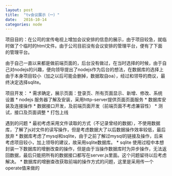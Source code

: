 ```yaml
---
layout: post
title:  "tv会议展示（一）"
date:   2016-10-14
categories: node
---
```


项目目的：在公司的宣传电视上增加会议安排的信息的展示，由于项目较急，就临时做了个临时的html文件。由于公司目前没有会议安排的管理平台，便有了下面的管理平台。

由于自己一直以来都是做前端页面的，后台没有做过，在当时选择的时候，由于自己对nodejs的兴趣，便向领导提出了nodejs作为后台的想法，在数据库的选择上由于本身项目较小（加之以后可能会删掉，数据取自oa），经过和领导的商议，最终决定选择sqlite。

项目开发：
	* 需求确定，展示页面：登录页、所有页面显示、新增、修改、系统设置
	* nodejs 服务器了解及安装，采用http-server提供页面页面服务
	* 数据库安装及连接操作
	* 数据接口开发，及前端页面开发（前端页面不考虑兼容性）
	* 测试，接口及页面调整
	* 打包上线

遇到的问题
	* 最初考虑采用文件读取的方式（不记录曾经的数据），不使用数据库，了解了js对文件的读写操作，但是考虑数据大了以后数据操作效率较低，最后放弃
	* 数据库考虑了mysql和sqlite，由于之前了解过mysql的链接及操作，后来考虑项目较小，加上领导的建议，故采用sqlite数据库。
	* sqlite 使用过程中本想封装一下数据库的增删改查的操作，但是由于当操作数据库时为异步操作，无法返回数据，最后只能把所有的数据接口都写在server.js里面。这个问题留待以后考虑解决。
	* 数据库的增删查改获取前端的操作方式的问题，这里是采用传一个operate值来做的


